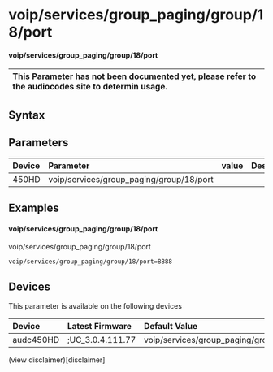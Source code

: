 ﻿---
description: voip/services/group_paging/group/18/port
search: false
---

# voip/services/group_paging/group/18/port

#### voip/services/group_paging/group/18/port


| This Parameter has not been documented yet, please refer to the audiocodes site to determin usage.  | 
| :--- |

## Syntax

## Parameters
|Device|Parameter|value|Description|
|:---|:---|:---|:---|
| 450HD | voip/services/group_paging/group/18/port |  |  |

## Examples
#### voip/services/group_paging/group/18/port

voip/services/group_paging/group/18/port

```
voip/services/group_paging/group/18/port=8888
```

## Devices
This parameter is available on the following devices

| Device | Latest Firmware | Default Value |
|:---|:---|:---|
| audc450HD | ;UC_3.0.4.111.77 | voip/services/group_paging/group/18/port=8888 

(view disclaimer)[disclaimer]
